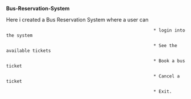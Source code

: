 **Bus-Reservation-System**

Here i created a Bus Reservation System where a user can   
                                                            
                                                            * login into the system
                                                          
                                                            * See the available tickets
                                                             
                                                            * Book a bus ticket
                                                             
                                                            * Cancel a ticket
                                                          
                                                            * Exit.
